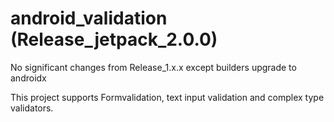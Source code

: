 # android_validation (Release_jetpack_2.0.0)

No significant changes from Release_1.x.x except builders upgrade to androidx

This project supports Formvalidation, text input validation and complex type validators.
